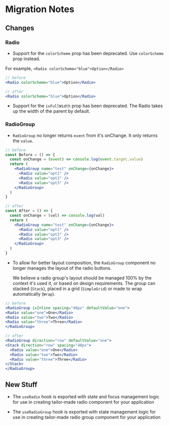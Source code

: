 # Migration Notes

## Changes

### Radio

- Support for the `colorScheme` prop has been deprecated. Use `colorScheme` prop
  instead.

For example, `<Radio colorScheme="blue">Option</Radio>`

```jsx
// before
<Radio colorScheme="blue">Option</Radio>

// after
<Radio colorScheme="blue">Option</Radio>
```

- Support for the `isFullWidth` prop has been deprecated. The Radio takes up the
  width of the parent by default.

### RadioGroup

- `RadioGroup` no longer returns `event` from it's onChange. It only returns the
  `value`.

```jsx
// before
const Before = () => {
  const onChange = (event) => console.log(event.target.value)
  return (
    <RadioGroup name="test" onChange={onChange}>
      <Radio value="opt1" />
      <Radio value="opt2" />
      <Radio value="opt3" />
    </RadioGroup>
  )
}

// after
const After = () => {
  const onChange = (val) => console.log(val)
  return (
    <RadioGroup name="test" onChange={onChange}>
      <Radio value="opt1" />
      <Radio value="opt2" />
      <Radio value="opt3" />
    </RadioGroup>
  )
}
```

- To allow for better layout composition, the `RadioGroup` component no longer
  manages the layout of the radio buttons.

  We believe a radio group's layout should be managed 100% by the context it's
  used it, or based on design requirements. The group can stacked (`Stack`),
  placed in a grid (`SimpleGrid`) or made to wrap automatically (`Wrap`).

```jsx
// before
<RadioGroup isInline spacing="40px" defaultValue="one">
<Radio value="one">One</Radio>
<Radio value="two">Two</Radio>
<Radio value="three">Three</Radio>
</RadioGroup>

// after
<RadioGroup direction="row" defaultValue="one">
<Stack direction="row" spacing="40px">
  <Radio value="one">One</Radio>
  <Radio value="two">Two</Radio>
  <Radio value="three">Three</Radio>
</Stack>
</RadioGroup>
```

## New Stuff

- The `useRadio` hook is exported with state and focus management logic for use
  in creating tailor-made radio component for your application

- The `useRadioGroup` hook is exported with state management logic for use in
  creating tailor-made radio group component for your application
